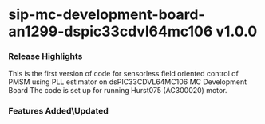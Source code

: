# sip-mc-development-board-an1299-dspic33cdvl64mc106 v1.0.0
### Release Highlights
This is the first version of code for sensorless field oriented control of PMSM using PLL estimator on dsPIC33CDVL64MC106 MC Development Board
The code is set up for running Hurst075 (AC300020) motor.



### Features Added\Updated



